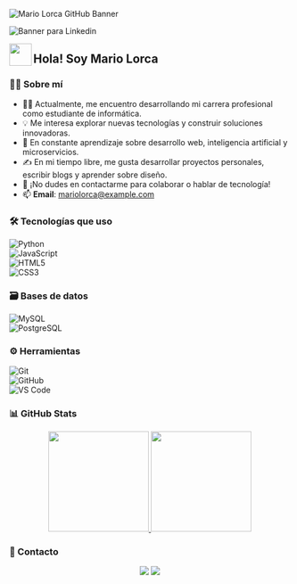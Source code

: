 ![Mario Lorca GitHub Banner](https://user-images.githubusercontent.com/banner-placeholder) <!-- Añade un enlace al banner aquí -->

![Banner para Linkedin](https://github.com/user-attachments/assets/8fc69a84-1bf3-4429-b638-228ecc7ec0ec)

<img src="./assets/HandWave.gif" width="40" align="left"/>  
<h2 align="left">Hola! Soy Mario Lorca</h2>

### 👨‍💻 Sobre mí

- 👨‍💻 Actualmente, me encuentro desarrollando mi carrera profesional como estudiante de informática.  
- 💡 Me interesa explorar nuevas tecnologías y construir soluciones innovadoras.  
- 🌱 En constante aprendizaje sobre desarrollo web, inteligencia artificial y microservicios.  
- ✍️ En mi tiempo libre, me gusta desarrollar proyectos personales, escribir blogs y aprender sobre diseño.  
- 💬 ¡No dudes en contactarme para colaborar o hablar de tecnología!  
- 📫 **Email**: [mariolorca@example.com](mailto:mariolorca@example.com)  

### 🛠 Tecnologías que uso

![Python](https://img.shields.io/badge/python-3670A0?style=for-the-badge&logo=python&logoColor=ffdd54)  
![JavaScript](https://img.shields.io/badge/javascript-%23323330.svg?style=for-the-badge&logo=javascript&logoColor=%23F7DF1E)  
![HTML5](https://img.shields.io/badge/html5-%23E34F26.svg?style=for-the-badge&logo=html5&logoColor=white)  
![CSS3](https://img.shields.io/badge/css3-%231572B6.svg?style=for-the-badge&logo=css3&logoColor=white)  

### 🗃 Bases de datos

![MySQL](https://img.shields.io/badge/MySQL-%2300f.svg?style=for-the-badge&logo=mysql&logoColor=white)  
![PostgreSQL](https://img.shields.io/badge/PostgreSQL-%23316192.svg?style=for-the-badge&logo=postgresql&logoColor=white)  

### ⚙️ Herramientas

![Git](https://img.shields.io/badge/git-%23F05033.svg?style=for-the-badge&logo=git&logoColor=white)  
![GitHub](https://img.shields.io/badge/github-%23121011.svg?style=for-the-badge&logo=github&logoColor=white)  
![VS Code](https://img.shields.io/badge/Visual%20Studio%20Code-0078d7.svg?style=for-the-badge&logo=visual-studio-code&logoColor=white)  

### 📊 GitHub Stats

<p align="center">
  <a href="https://github.com/Mariolm02">
    <img height="180em" src="https://github-readme-stats-eight-theta.vercel.app/api?username=Mariolm02&show_icons=true&theme=algolia&include_all_commits=true&count_private=true"/>
  </a>
  <a href="https://github.com/Mariolm02">
    <img height="180em" src="https://github-readme-stats-eight-theta.vercel.app/api/top-langs/?username=Mariolm02&layout=compact&langs_count=8&theme=algolia"/>
  </a>
</p>

### 💼 Contacto

<p align="center">
<a href="https://www.linkedin.com/in/mariolorca/"><img src="https://img.shields.io/badge/LinkedIn-Mario%20Lorca-blue?style=flat&logo=linkedin"/></a>
<a href="mailto:mariolorca@example.com"><img src="https://img.shields.io/badge/Gmail-mariolorca%40example.com-red?style=flat&logo=gmail"/></a>
</p>
